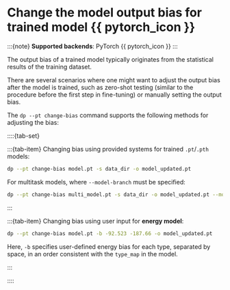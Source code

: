 # Change the model output bias for trained model {{ pytorch_icon }}

:::{note}
**Supported backends**: PyTorch {{ pytorch_icon }}
:::

The output bias of a trained model typically originates from the statistical results of the training dataset.

There are several scenarios where one might want to adjust the output bias after the model is trained,
such as zero-shot testing (similar to the procedure before the first step in fine-tuning)
or manually setting the output bias.

The `dp --pt change-bias` command supports the following methods for adjusting the bias:

::::{tab-set}

:::{tab-item} Changing bias using provided systems for trained `.pt`/`.pth` models:

```sh
dp --pt change-bias model.pt -s data_dir -o model_updated.pt
```

For multitask models, where `--model-branch` must be specified:

```sh
dp --pt change-bias multi_model.pt -s data_dir -o model_updated.pt --model-branch model_1
```

:::

:::{tab-item} Changing bias using user input for **energy model**:

```sh
dp --pt change-bias model.pt -b -92.523 -187.66 -o model_updated.pt
```

Here, `-b` specifies user-defined energy bias for each type, separated by space,
in an order consistent with the `type_map` in the model.

:::

::::
